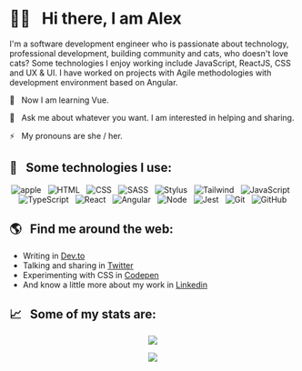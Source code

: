 # 👋🏻 &nbsp;&nbsp;Hi there, I am Alex
<!-- <img src="https://pbs.twimg.com/profile_banners/1697747342/1603131519/1500x500" alt="banner that says Alejandra Camacho - Software development enfineer"> -->

<!-- https://github.com/alexcamachogz/alexcamachogz/blob/a2baf4c4607a5e27e6d01b4b720d1088e85bac2a/alex-banner.png?raw=true -->

I'm a software development engineer who is passionate about technology, professional development, building community and cats, who doesn't love cats? Some technologies I enjoy working include JavaScript, ReactJS, CSS and UX & UI. I have worked on projects with Agile methodologies with development environment based on Angular.

<!-- 👩🏻‍💻 &nbsp;&nbsp;I'm currently working as an Academic Coach at <a href="https://www.platzi.com">@Platzi</a>. -->

🌱 &nbsp;&nbsp;Now I am learning Vue.

💬 &nbsp;&nbsp;Ask me about whatever you want. I am interested in helping and sharing.

⚡ &nbsp;&nbsp;My pronouns are she / her.

## 🎯 &nbsp;&nbsp;Some technologies I use:
<p align="center">
  <img src="https://img.shields.io/badge/Apple-gray?style=for-the-badge&logo=apple&logoColor=white" alt="apple" />&nbsp;&nbsp;
  <img src="https://img.shields.io/badge/HTML5-E34F26?style=for-the-badge&logo=html5&logoColor=white" alt="HTML" />&nbsp;&nbsp;
  <img src="https://img.shields.io/badge/CSS3-1572B6?style=for-the-badge&logo=css3&logoColor=white" alt="CSS" />&nbsp;&nbsp;
  <img src="https://img.shields.io/badge/Sass-CC6699?style=for-the-badge&logo=sass&logoColor=white" alt="SASS" />&nbsp;&nbsp;
  <img src="https://img.shields.io/badge/Stylus-333333?style=for-the-badge&logo=stylus&logoColor=white" alt="Stylus" />&nbsp;&nbsp;
  <img src="https://img.shields.io/badge/Tailwind_CSS-38B2AC?style=for-the-badge&logo=tailwind-css&logoColor=white" alt="Tailwind" />&nbsp;&nbsp;
  <img src="https://img.shields.io/badge/JavaScript-323330?style=for-the-badge&logo=javascript&logoColor=F7DF1E" alt="JavaScript" />&nbsp;&nbsp;
  <img src="https://img.shields.io/badge/TypeScript-007ACC?style=for-the-badge&logo=typescript&logoColor=white" alt="TypeScript" />&nbsp;&nbsp;
  <img src="https://img.shields.io/badge/Vue-20232A?style=for-the-badge&logo=react&logoColor=61DAFB" alt="React" />&nbsp;&nbsp;
  <img src="https://img.shields.io/badge/Angular-DD0031?style=for-the-badge&logo=angular&logoColor=white" alt="Angular" />&nbsp;&nbsp;
  <img src="https://img.shields.io/badge/Node.js-43853D?style=for-the-badge&logo=node.js&logoColor=white" alt="Node" />&nbsp;&nbsp;
  <img src="https://img.shields.io/badge/Jest-C21325?style=for-the-badge&logo=jest&logoColor=white" alt="Jest" />&nbsp;&nbsp;
  <img src="https://img.shields.io/badge/Git-F05032?style=for-the-badge&logo=git&logoColor=white" alt="Git" />&nbsp;&nbsp;
  <img src="https://img.shields.io/badge/github%20-%23000.svg?&style=for-the-badge&logo=github&logoColor=white" alt="GitHub" />
</p>

## 🌎 &nbsp;&nbsp;Find me around the web:
- Writing in <a href="https://dev.to/alexcamachogz">Dev.to</a>
- Talking and sharing in <a href="https://twitter.com/alexcamachogz">Twitter</a>
- Experimenting with CSS in <a href="https://codepen.io/alexcamachogz">Codepen</a>
- And know a little more about my work in <a href="https://www.linkedin.com/in/alexcamachogz/">Linkedin</a>

## 📈 &nbsp;&nbsp;Some of my stats are:
<p align="center">
  <img align="" src="https://github-readme-stats.vercel.app/api?username=alexcamachogz&theme=buefy&show_icons=true&hide=contribs" />
</p>
<p align="center">
  <img align="" src="https://visitor-badge.laobi.icu/badge?page_id=alexcamachogz.alexcamachogz" />
</p>
